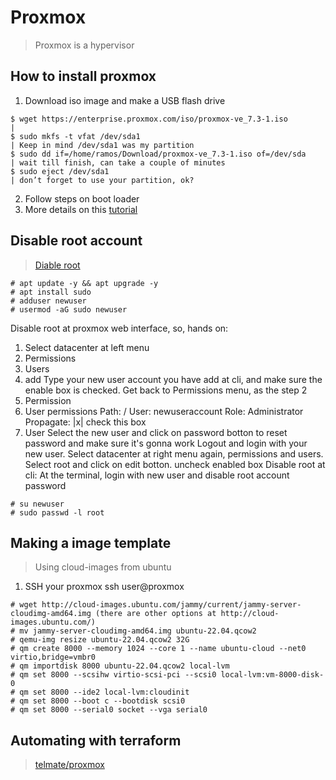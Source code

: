 # Proxmox
> Proxmox is a hypervisor

## How to install proxmox

1. Download iso image and make a USB flash drive

```
$ wget https://enterprise.proxmox.com/iso/proxmox-ve_7.3-1.iso           |
$ sudo mkfs -t vfat /dev/sda1                                            | Keep in mind /dev/sda1 was my partition
$ sudo dd if=/home/ramos/Download/proxmox-ve_7.3-1.iso of=/dev/sda       | wait till finish, can take a couple of minutes
$ sudo eject /dev/sda1                                                   | don’t forget to use your partition, ok?
```
2. Follow steps on boot loader
3. More details on this [tutorial][tutorial]

## Disable root account
> [Diable root][disable-root]

```
# apt update -y && apt upgrade -y
# apt install sudo
# adduser newuser
# usermod -aG sudo newuser
```
Disable root at proxmox web interface, so, hands on:
1. Select datacenter at left menu
2. Permissions
3. Users
4. add
Type your new user account you have add at cli, and make sure the enable box is checked.
Get back to Permissions menu, as the step 2
5. Permission
6. User permissions
Path: /
User: newuseraccount
Role: Administrator
Propagate: |x| check this box
7. User
Select the new user and click on password botton to reset password and make sure it's gonna work
Logout and login with your new user.
Select datacenter at right menu again, permissions and users.
Select root and click on edit botton.
uncheck enabled box
Disable root at cli:
At the terminal, login with new user and disable root account password
```
# su newuser
# sudo passwd -l root
```

## Making a image template
>Using cloud-images from ubuntu

1. SSH your proxmox
ssh user@proxmox

```
# wget http://cloud-images.ubuntu.com/jammy/current/jammy-server-cloudimg-amd64.img (there are other options at http://cloud-images.ubuntu.com/)
# mv jammy-server-cloudimg-amd64.img ubuntu-22.04.qcow2
# qemu-img resize ubuntu-22.04.qcow2 32G
# qm create 8000 --memory 1024 --core 1 --name ubuntu-cloud --net0 virtio,bridge=vmbr0
# qm importdisk 8000 ubuntu-22.04.qcow2 local-lvm
# qm set 8000 --scsihw virtio-scsi-pci --scsi0 local-lvm:vm-8000-disk-0
# qm set 8000 --ide2 local-lvm:cloudinit
# qm set 8000 --boot c --bootdisk scsi0
# qm set 8000 --serial0 socket --vga serial0
```

## Automating with terraform
>[telmate/proxmox][telmate]

<!-- Markdown Links -->
[tutorial]: https://www.youtube.com/watch?v=BBne0HGLld4&list=PL-SkhJm0NYpn6Nrx2IhiSZcbetT2JpZJ4
[disable-root]: https://www.youtube.com/watch?v=MXtnTiZEyro
[telmate]: https://www.youtube.com/watch?v=dvyeoDBUtsU